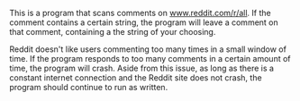 This is a program that scans comments on www.reddit.com/r/all.
If the comment contains a certain string, the program will leave a comment on that comment, containing a the string of your choosing.

Reddit doesn't like users commenting too many times in a small window of time. If the program responds to too many comments in a certain amount of time, the program will crash.
Aside from this issue, as long as there is a constant internet connection and the Reddit site does not crash, the program should continue to run as written.
